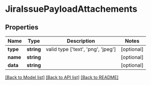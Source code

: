 # JiraIssuePayloadAttachements

## Properties
Name | Type | Description | Notes
------------ | ------------- | ------------- | -------------
**type** | **string** | valid type [&#39;text&#39;, &#39;png&#39;, &#39;jpeg&#39;] | [optional] 
**name** | **string** |  | [optional] 
**data** | **string** |  | [optional] 

[[Back to Model list]](../README.md#documentation-for-models) [[Back to API list]](../README.md#documentation-for-api-endpoints) [[Back to README]](../README.md)


